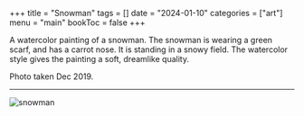 +++
title = "Snowman"
tags = []
date = "2024-01-10"
categories = ["art"]
menu = "main"
bookToc = false
+++

A watercolor painting of a snowman. The snowman is wearing a green scarf, and has a carrot nose. It is standing in a snowy field. The watercolor style gives the painting a soft, dreamlike quality.

Photo taken Dec 2019.

---

![snowman](snowman.webp)
